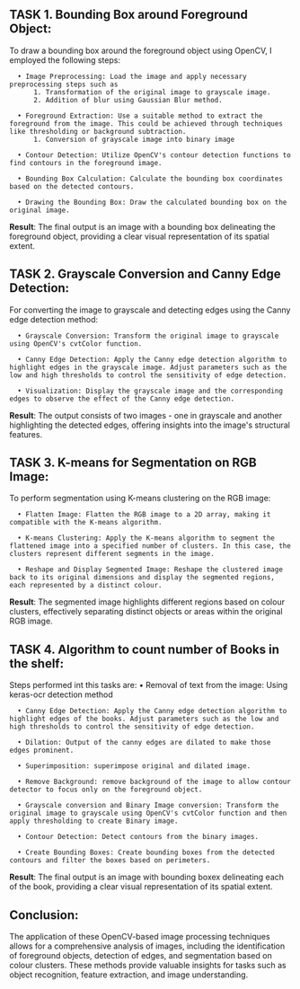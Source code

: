 ## TASK 1.   Bounding Box around Foreground Object:

  To draw a bounding box around the foreground object using OpenCV, I employed the following steps:
  
      • Image Preprocessing: Load the image and apply necessary preprocessing steps such as 
          1. Transformation of the original image to grayscale image.
          2. Addition of blur using Gaussian Blur method.
          
      • Foreground Extraction: Use a suitable method to extract the foreground from the image. This could be achieved through techniques like thresholding or background subtraction.
          1. Conversion of grayscale image into binary image
          
      • Contour Detection: Utilize OpenCV's contour detection functions to find contours in the foreground image.
      
      • Bounding Box Calculation: Calculate the bounding box coordinates based on the detected contours.
      
      • Drawing the Bounding Box: Draw the calculated bounding box on the original image.
      
  **Result**: The final output is an image with a bounding box delineating the foreground object, providing a clear visual representation of its spatial extent.
  


## TASK 2.   Grayscale Conversion and Canny Edge Detection:
  
  For converting the image to grayscale and detecting edges using the Canny edge detection method:
  
      • Grayscale Conversion: Transform the original image to grayscale using OpenCV's cvtColor function.
      
      • Canny Edge Detection: Apply the Canny edge detection algorithm to highlight edges in the grayscale image. Adjust parameters such as the low and high thresholds to control the sensitivity of edge detection.
      
      • Visualization: Display the grayscale image and the corresponding edges to observe the effect of the Canny edge detection.
      
  **Result**: The output consists of two images - one in grayscale and another highlighting the detected edges, offering insights into the image's structural features.
  


## TASK 3.   K-means for Segmentation on RGB Image:

  To perform segmentation using K-means clustering on the RGB image:
  
      • Flatten Image: Flatten the RGB image to a 2D array, making it compatible with the K-means algorithm.
      
      • K-means Clustering: Apply the K-means algorithm to segment the flattened image into a specified number of clusters. In this case, the clusters represent different segments in the image.
      
      • Reshape and Display Segmented Image: Reshape the clustered image back to its original dimensions and display the segmented regions, each represented by a distinct colour.
      
  **Result**: The segmented image highlights different regions based on colour clusters, effectively separating distinct objects or areas within the original RGB image.
  
## TASK 4.   Algorithm to count number of Books in the shelf:
  Steps performed int this tasks are:
      • Removal of text from the image: Using keras-ocr detection method 
      
      • Canny Edge Detection: Apply the Canny edge detection algorithm to highlight edges of the books. Adjust parameters such as the low and high thresholds to control the sensitivity of edge detection.
      
      • Dilation: Output of the canny edges are dilated to make those edges prominent.
      
      • Superimposition: superimpose original and dilated image.
      
      • Remove Background: remove background of the image to allow contour detector to focus only on the foreground object.
      
      • Grayscale conversion and Binary Image conversion: Transform the original image to grayscale using OpenCV's cvtColor function and then apply thresholding to create Binary image.
      
      • Contour Detection: Detect contours from the binary images.
      
      • Create Bounding Boxes: Create bounding boxes from the detected contours and filter the boxes based on perimeters.   
      
  **Result**: The final output is an image with bounding boxex delineating each of the book, providing a clear visual representation of its spatial extent.
  
## Conclusion:
The application of these OpenCV-based image processing techniques allows for a comprehensive analysis of images, including the identification of foreground objects, detection of edges, and segmentation based on colour clusters. These methods provide valuable insights for tasks such as object recognition, feature extraction, and image understanding.
